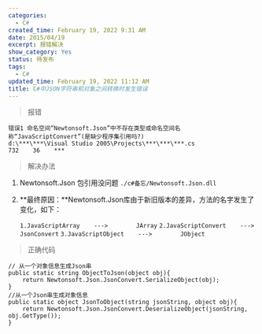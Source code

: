 ```yaml
---
categories:
  - C#
created_time: February 19, 2022 9:31 AM
date: 2015/04/19
excerpt: 报错解决
show_category: Yes
status: 待发布
tags:
  - C#
updated_time: February 19, 2022 11:12 AM
title: C#中JSON字符串和对象之间转换时发生错误
---
```



> 报错
> 

```
错误1 命名空间“Newtonsoft.Json”中不存在类型或命名空间名称“JavaScriptConvert”(是缺少程序集引用吗?)
d:\***\***\Visual Studio 2005\Projects\***\***\***.cs
732    36    ***
```

> 解决办法
> 
1. Newtonsoft.Json 包引用没问题 `./c#备忘/Newtonsoft.Json.dll`
2. **最终原因：**Newtonsoft.Json库由于新旧版本的差异，方法的名字发生了变化，如下：
    
    `1.JavaScriptArray    --->        JArray` `2.JavaScriptConvert    --->        JsonConvert` `3.JavaScriptObject    --->        JObject`
    

> 正确代码
> 

```
// 从一个对象信息生成Json串
public static string ObjectToJson(object obj){
    return Newtonsoft.Json.JsonConvert.SerializeObject(obj);
}
//从一个Json串生成对象信息
public static object JsonToObject(string jsonString, object obj){
    return Newtonsoft.Json.JsonConvert.DeserializeObject(jsonString, obj.GetType());
}
```